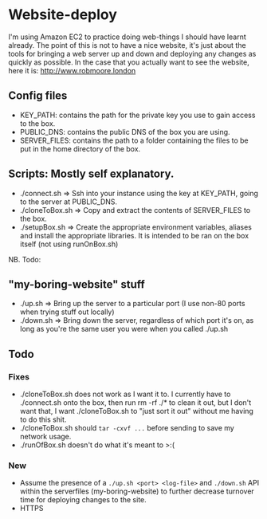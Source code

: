 # Website-deploy

I'm using Amazon EC2 to practice doing web-things I should have learnt already. The point of this is not to have a nice website, it's just about the
tools for bringing a web server up and down and deploying any changes as quickly as possible. In the case that you actually want to see the website,
here it is: http://www.robmoore.london

## Config files

- KEY_PATH:     contains the path for the private key you use to gain access to the box.
- PUBLIC_DNS:   contains the public DNS of the box you are using.
- SERVER_FILES: contains the path to a folder containing the files to be put in the home directory of the box.

## Scripts: Mostly self explanatory.

- ./connect.sh    => Ssh into your instance using the key at KEY_PATH, going to the server at PUBLIC_DNS.
- ./cloneToBox.sh => Copy and extract the contents of SERVER_FILES to the box.
- ./setupBox.sh   => Create the appropriate environment variables, aliases and install the appropriate libraries. It is intended to be ran on the box itself (not using runOnBox.sh)

NB. Todo:

## "my-boring-website" stuff

- ./up.sh <port> => Bring up the server to a particular port (I use non-80 ports when trying stuff out locally)
- ./down.sh      => Bring down the server, regardless of which port it's on, as long as you're the same user you were when you called ./up.sh

## Todo

### Fixes
- ./cloneToBox.sh does not work as I want it to. I currently have to ./connect.sh onto the box, then run rm -rf ./* to clean it out, but I
don't want that, I want ./cloneToBox.sh to "just sort it out" without me having to do this shit.
- ./cloneToBox.sh should `tar -cxvf ...` before sending to save my network usage.
- ./runOfBox.sh doesn't do what it's meant to >:(

### New
- Assume the presence of a `./up.sh <port> <log-file>` and `./down.sh` API within the serverfiles (my-boring-website) to further decrease turnover
time for deploying changes to the site.
- HTTPS
